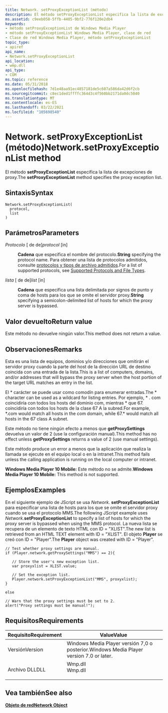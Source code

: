 ```yaml
---
title: Network. setProxyExceptionList (método)
description: El método setProxyExceptionList especifica la lista de excepciones de proxy. | Network. setProxyExceptionList (método)
ms.assetid: c9eeb058-5ffb-4405-9bf2-776f120e2db4
keywords:
- método setProxyExceptionList de Windows Media Player
- método setProxyExceptionList Windows Media Player, clase de red
- Clase de red Windows Media Player, método setProxyExceptionList
topic_type:
- apiref
api_name:
- Network.setProxyExceptionList
api_location:
- wmp.dll
api_type:
- COM
ms.topic: reference
ms.date: 05/31/2018
ms.openlocfilehash: 7d1e48aa91ec4857181de5c607a586da42d6f2cb
ms.sourcegitcommit: c8ec1ded1ffffc364d3c4f560bb2171da0dc5040
ms.translationtype: MT
ms.contentlocale: es-ES
ms.lasthandoff: 03/22/2021
ms.locfileid: "105698540"
---
```

# <a name="networksetproxyexceptionlist-method"></a><span data-ttu-id="1702e-107">Network. setProxyExceptionList (método)</span><span class="sxs-lookup"><span data-stu-id="1702e-107">Network.setProxyExceptionList method</span></span>

<span data-ttu-id="1702e-108">El método **setProxyExceptionList** especifica la lista de excepciones de proxy.</span><span class="sxs-lookup"><span data-stu-id="1702e-108">The **setProxyExceptionList** method specifies the proxy exception list.</span></span>

## <a name="syntax"></a><span data-ttu-id="1702e-109">Sintaxis</span><span class="sxs-lookup"><span data-stu-id="1702e-109">Syntax</span></span>


```JScript
Network.setProxyExceptionList(
  protocol,
  list
)
```



## <a name="parameters"></a><span data-ttu-id="1702e-110">Parámetros</span><span class="sxs-lookup"><span data-stu-id="1702e-110">Parameters</span></span>

<dl> <dt>

<span data-ttu-id="1702e-111">*Protocolo* \[ de de\]</span><span class="sxs-lookup"><span data-stu-id="1702e-111">*protocol* \[in\]</span></span>
</dt> <dd>

<span data-ttu-id="1702e-112">**Cadena** que especifica el nombre del protocolo.</span><span class="sxs-lookup"><span data-stu-id="1702e-112">**String** specifying the protocol name.</span></span> <span data-ttu-id="1702e-113">Para obtener una lista de protocolos admitidos, consulte [protocolos y tipos de archivo admitidos](supported-protocols-and-file-types.md).</span><span class="sxs-lookup"><span data-stu-id="1702e-113">For a list of supported protocols, see [Supported Protocols and File Types](supported-protocols-and-file-types.md).</span></span>

</dd> <dt>

<span data-ttu-id="1702e-114">*lista* \[ de de\]</span><span class="sxs-lookup"><span data-stu-id="1702e-114">*list* \[in\]</span></span>
</dt> <dd>

<span data-ttu-id="1702e-115">**Cadena** que especifica una lista delimitada por signos de punto y coma de hosts para los que se omite el servidor proxy.</span><span class="sxs-lookup"><span data-stu-id="1702e-115">**String** specifying a semicolon-delimited list of hosts for which the proxy server is bypassed.</span></span>

</dd> </dl>

## <a name="return-value"></a><span data-ttu-id="1702e-116">Valor devuelto</span><span class="sxs-lookup"><span data-stu-id="1702e-116">Return value</span></span>

<span data-ttu-id="1702e-117">Este método no devuelve ningún valor.</span><span class="sxs-lookup"><span data-stu-id="1702e-117">This method does not return a value.</span></span>

## <a name="remarks"></a><span data-ttu-id="1702e-118">Observaciones</span><span class="sxs-lookup"><span data-stu-id="1702e-118">Remarks</span></span>

<span data-ttu-id="1702e-119">Esta es una lista de equipos, dominios y/o direcciones que omitirán el servidor proxy cuando la parte del host de la dirección URL de destino coincida con una entrada de la lista.</span><span class="sxs-lookup"><span data-stu-id="1702e-119">This is a list of computers, domains, and/or addresses that will bypass the proxy server when the host portion of the target URL matches an entry in the list.</span></span>

<span data-ttu-id="1702e-120">El \* carácter se puede usar como comodín para enumerar entradas.</span><span class="sxs-lookup"><span data-stu-id="1702e-120">The \* character can be used as a wildcard for listing entries.</span></span> <span data-ttu-id="1702e-121">Por ejemplo, \* . com coincidiría con todos los hosts del dominio com, mientras \* que 67. coincidiría con todos los hosts de la clase 67 A la subred.</span><span class="sxs-lookup"><span data-stu-id="1702e-121">For example, \*.com would match all hosts in the com domain, while 67.\* would match all hosts in the 67 class A subnet.</span></span>

<span data-ttu-id="1702e-122">Este método no tiene ningún efecto a menos que **getProxySettings** devuelva un valor de 2 (use la configuración manual).</span><span class="sxs-lookup"><span data-stu-id="1702e-122">This method has no effect unless **getProxySettings** returns a value of 2 (use manual settings).</span></span>

<span data-ttu-id="1702e-123">Este método produce un error a menos que la aplicación que realiza la llamada se ejecute en el equipo local o en la intranet.</span><span class="sxs-lookup"><span data-stu-id="1702e-123">This method fails unless the calling application is running on the local computer or intranet.</span></span>

<span data-ttu-id="1702e-124">**Windows Media Player 10 Mobile:** Este método no se admite.</span><span class="sxs-lookup"><span data-stu-id="1702e-124">**Windows Media Player 10 Mobile:** This method is not supported.</span></span>

## <a name="examples"></a><span data-ttu-id="1702e-125">Ejemplos</span><span class="sxs-lookup"><span data-stu-id="1702e-125">Examples</span></span>

<span data-ttu-id="1702e-126">En el siguiente ejemplo de JScript se usa *Network*. **setProxyExceptionList** para especificar una lista de hosts para los que se omite el servidor proxy cuando se usa el protocolo MMS.</span><span class="sxs-lookup"><span data-stu-id="1702e-126">The following JScript example uses *Network*.**setProxyExceptionList** to specify a list of hosts for which the proxy server is bypassed when using the MMS protocol.</span></span> <span data-ttu-id="1702e-127">La nueva lista se recupera de un elemento de texto HTML con ID = "XLIST".</span><span class="sxs-lookup"><span data-stu-id="1702e-127">The new list is retrieved from an HTML TEXT element with ID = "XLIST".</span></span> <span data-ttu-id="1702e-128">El objeto **Player** se creó con ID = "Player".</span><span class="sxs-lookup"><span data-stu-id="1702e-128">The **Player** object was created with ID = "Player".</span></span>


```JScript
// Test whether proxy settings are manual.
if (Player.network.getProxySettings("MMS") == 2){

   // Store the user's new exception list.
   var proxyxlist = XLIST.value;

   // Set the exception list.
   Player.network.setProxyExceptionList("MMS", proxyxlist);
}

else

// Warn that the proxy settings must be set to 2.
alert("Proxy settings must be manual!");

```



## <a name="requirements"></a><span data-ttu-id="1702e-129">Requisitos</span><span class="sxs-lookup"><span data-stu-id="1702e-129">Requirements</span></span>



| <span data-ttu-id="1702e-130">Requisito</span><span class="sxs-lookup"><span data-stu-id="1702e-130">Requirement</span></span> | <span data-ttu-id="1702e-131">Value</span><span class="sxs-lookup"><span data-stu-id="1702e-131">Value</span></span> |
|--------------------|------------------------------------------------------------------------------------|
| <span data-ttu-id="1702e-132">Versión</span><span class="sxs-lookup"><span data-stu-id="1702e-132">Version</span></span><br/> | <span data-ttu-id="1702e-133">Windows Media Player versión 7,0 o posterior.</span><span class="sxs-lookup"><span data-stu-id="1702e-133">Windows Media Player version 7.0 or later.</span></span><br/>                              |
| <span data-ttu-id="1702e-134">Archivo DLL</span><span class="sxs-lookup"><span data-stu-id="1702e-134">DLL</span></span><br/>     | <dl> <span data-ttu-id="1702e-135"><dt>Wmp.dll</dt></span><span class="sxs-lookup"><span data-stu-id="1702e-135"><dt>Wmp.dll</dt></span></span> </dl> |



## <a name="see-also"></a><span data-ttu-id="1702e-136">Vea también</span><span class="sxs-lookup"><span data-stu-id="1702e-136">See also</span></span>

<dl> <dt>

[<span data-ttu-id="1702e-137">**Objeto de red**</span><span class="sxs-lookup"><span data-stu-id="1702e-137">**Network Object**</span></span>](network-object.md)
</dt> </dl>

 

 





